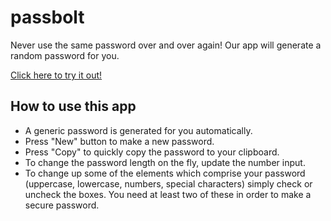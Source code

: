 # passbolt
Never use the same password over and over again! Our app will generate a random password for you.

[Click here to try it out!](https://cpusillo.github.io/passbolt/)


## How to use this app
* A generic password is generated for you automatically.
* Press "New" button to make a new password.
* Press "Copy" to quickly copy the password to your clipboard.
* To change the password length on the fly, update the number input.
* To change up some of the elements which comprise your password (uppercase, lowercase, numbers, special characters) simply check or uncheck the boxes. You need at least two of these in order to make a secure password.
